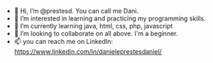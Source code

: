 - 👋 Hi, I’m @prestesd. You can call me Dani.
- 👀 I’m interested in learning and practicing my programming skills.
- 🌱 I’m currently learning java, html, css, php, javascript
- 💞️ I’m looking to collaborate on all above. I'm a beginner.
- 📫 you can reach me on LinkedIn: https://www.linkedin.com/in/danieleprestesdaniel/

<!---
prestesd/prestesd is a ✨ special ✨ repository because its `README.md` (this file) appears on your GitHub profile.
You can click the Preview link to take a look at your changes.
--->
